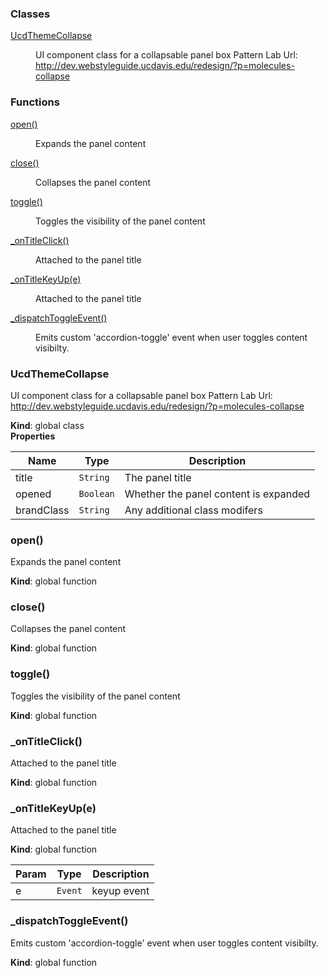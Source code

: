 ### Classes

<dl>
<dt><a href="#UcdThemeCollapse">UcdThemeCollapse</a></dt>
<dd><p>UI component class for a collapsable panel box
Pattern Lab Url: <a href="http://dev.webstyleguide.ucdavis.edu/redesign/?p=molecules-collapse">http://dev.webstyleguide.ucdavis.edu/redesign/?p=molecules-collapse</a></p>
</dd>
</dl>

### Functions

<dl>
<dt><a href="#open">open()</a></dt>
<dd><p>Expands the panel content</p>
</dd>
<dt><a href="#close">close()</a></dt>
<dd><p>Collapses the panel content</p>
</dd>
<dt><a href="#toggle">toggle()</a></dt>
<dd><p>Toggles the visibility of the panel content</p>
</dd>
<dt><a href="#_onTitleClick">_onTitleClick()</a></dt>
<dd><p>Attached to the panel title</p>
</dd>
<dt><a href="#_onTitleKeyUp">_onTitleKeyUp(e)</a></dt>
<dd><p>Attached to the panel title</p>
</dd>
<dt><a href="#_dispatchToggleEvent">_dispatchToggleEvent()</a></dt>
<dd><p>Emits custom &#39;accordion-toggle&#39; event when user toggles content visibilty.</p>
</dd>
</dl>

<a name="UcdThemeCollapse"></a>

### UcdThemeCollapse
UI component class for a collapsable panel box
Pattern Lab Url: http://dev.webstyleguide.ucdavis.edu/redesign/?p=molecules-collapse

**Kind**: global class  
**Properties**

| Name | Type | Description |
| --- | --- | --- |
| title | <code>String</code> | The panel title |
| opened | <code>Boolean</code> | Whether the panel content is expanded |
| brandClass | <code>String</code> | Any additional class modifers |

<a name="open"></a>

### open()
Expands the panel content

**Kind**: global function  
<a name="close"></a>

### close()
Collapses the panel content

**Kind**: global function  
<a name="toggle"></a>

### toggle()
Toggles the visibility of the panel content

**Kind**: global function  
<a name="_onTitleClick"></a>

### \_onTitleClick()
Attached to the panel title

**Kind**: global function  
<a name="_onTitleKeyUp"></a>

### \_onTitleKeyUp(e)
Attached to the panel title

**Kind**: global function  

| Param | Type | Description |
| --- | --- | --- |
| e | <code>Event</code> | keyup event |

<a name="_dispatchToggleEvent"></a>

### \_dispatchToggleEvent()
Emits custom 'accordion-toggle' event when user toggles content visibilty.

**Kind**: global function  
